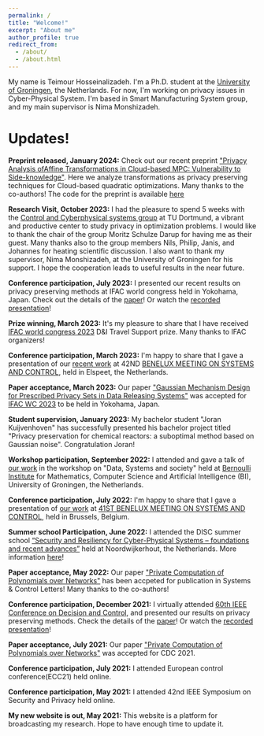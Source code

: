 ```yaml
---
permalink: /
title: "Welcome!"
excerpt: "About me"
author_profile: true
redirect_from: 
  - /about/
  - /about.html
---
```


My name is Teimour Hosseinalizadeh. I'm a Ph.D. student at the [University of Groningen](https://www.rug.nl/staff/t.hosseinalizadeh/), the Netherlands. 
For now, I'm working on privacy issues in Cyber-Physical System. I'm based in Smart Manufacturing System  group, and my main supervisor is Nima Monshizadeh.

# Updates!

**Preprint released, January 2024:** Check out our recent preprint ["Privacy Analysis ofAffine Transformations in Cloud-based MPC: Vulnerability to Side-knowledge"](https://arxiv.org/abs/2401.05835). Here we analyze transformations as privacy preserving techniques for Cloud-based quadratic optimizations. Many thanks to the co-authors! The code for the preprint is available [here](https://github.com/teimour-halizadeh/affine_transformation_code)

**Research Visit, October 2023:** I had the pleasure to spend 5 weeks with the [Control and Cyberphysical systems group](https://rcs.mb.tu-dortmund.de/) at TU Dortmund, a vibrant and productive center to study privacy in optimization problems. 
I would like to thank the chair of the group Moritz Schulze Darup for having me as their guest. Many thanks also to the group members Nils, Philip, Janis, and Johannes for heating scientific discussion. I also want to thank my supervisor,  Nima Monshizadeh, at the University of Groningen for his support.
I hope the cooperation leads to useful results in the near future.

**Conference participation, July 2023:** I presented our recent results on privacy preserving methods at IFAC world congress held in Yokohama, Japan. Check out the details of the [paper](https://scholar.google.com/citations?view_op=view_citation&hl=en&user=PjrYo48AAAAJ&authuser=2&citation_for_view=PjrYo48AAAAJ:LkGwnXOMwfcC)! Or watch the [recorded presentation](https://www.youtube.com/watch?v=f_8OUMt01bo)!

**Prize winning, March 2023:** It's my pleasure to share that I have received [IFAC world congress 2023](https://www.ifac2023.org/) D&I Travel Support prize. Many thanks to IFAC organizers!

**Conference participation, March 2023:** I'm happy to share that I gave a presentation of our [recent work](https://scholar.google.com/citations?view_op=view_citation&hl=en&user=PjrYo48AAAAJ&authuser=2&citation_for_view=PjrYo48AAAAJ:LkGwnXOMwfcC) at 42ND [BENELUX MEETING ON SYSTEMS AND CONTROL](https://www.beneluxmeeting.nl/2023/), held in Elspeet, the Netherlands.

**Paper acceptance, March 2023:** Our paper ["Gaussian Mechanism Design for Prescribed Privacy Sets in Data Releasing Systems"](https://scholar.google.com/citations?view_op=view_citation&hl=en&user=PjrYo48AAAAJ&authuser=2&citation_for_view=PjrYo48AAAAJ:LkGwnXOMwfcC) was accepted for [IFAC WC 2023](https://www.ifac2023.org/) to be held in Yokohama, Japan.

**Student supervision, January 2023:**  My bachelor student "Joran Kuijvenhoven" has successfully presented his bachelor project titled "Privacy preservation for chemical reactors: a suboptimal method based on Gaussian noise". Congratulation Joran!

**Workshop participation, September 2022:** I attended and gave a talk of [our work](https://www.sciencedirect.com/science/article/pii/S0167691122001001) in the workshop on "Data, Systems and society" held at [Bernoulli Institute](https://www.rug.nl/research/bernoulli/) for Mathematics, Computer Science and Artificial Intelligence (BI), University of Groningen, the Netherlands.

**Conference participation, July 2022:** I'm happy to share that I gave a presentation of [our work](https://www.sciencedirect.com/science/article/pii/S0167691122001001) at [41ST BENELUX MEETING ON SYSTEMS AND CONTROL](https://www.beneluxmeeting.nl/2022), held in Brussels, Belgium.

**Summer school Participation, June 2022:** I attended the DISC summer school [“Security and Resiliency for Cyber-Physical Systems – foundations and recent advances”](https://disc.tudelft.nl/activities/disc-summer-school-2022/) held at Noordwijkerhout, the Netherlands. More information [here](https://www.tue.nl/en/our-university/calendar-and-events/27-06-2022-disc-summer-school-security-and-resiliency-for-cyber-physical-systems)!

**Paper acceptance, May 2022:** Our paper ["Private Computation of Polynomials over Networks"](https://www.sciencedirect.com/science/article/pii/S0167691122001001) has been accpeted for publication in Systems & Control Letters! Many thanks to the co-authors!

**Conference participation, December 2021:** I virtually attended [60th IEEE Conference on Decision and Control](https://2021.ieeecdc.org/), and presented our results on privacy preserving methods. Check the details of the [paper](https://ieeexplore.ieee.org/abstract/document/9683378)! Or watch the [recorded presentation](https://www.youtube.com/watch?v=4vz2TDeIexU)!

**Paper acceptance, July 2021:** Our paper ["Private Computation of Polynomials over Networks"](https://ieeexplore.ieee.org/abstract/document/9683378) was accepted for CDC 2021.

**Conference participation, July 2021:** I attended European control conference(ECC21) held online.

**Conference participation, May 2021:** I attended 42nd IEEE Symposium on Security and Privacy held online.

**My new website is out, May 2021:** This website is a platform for broadcasting my research. Hope to have enough time to update it.



